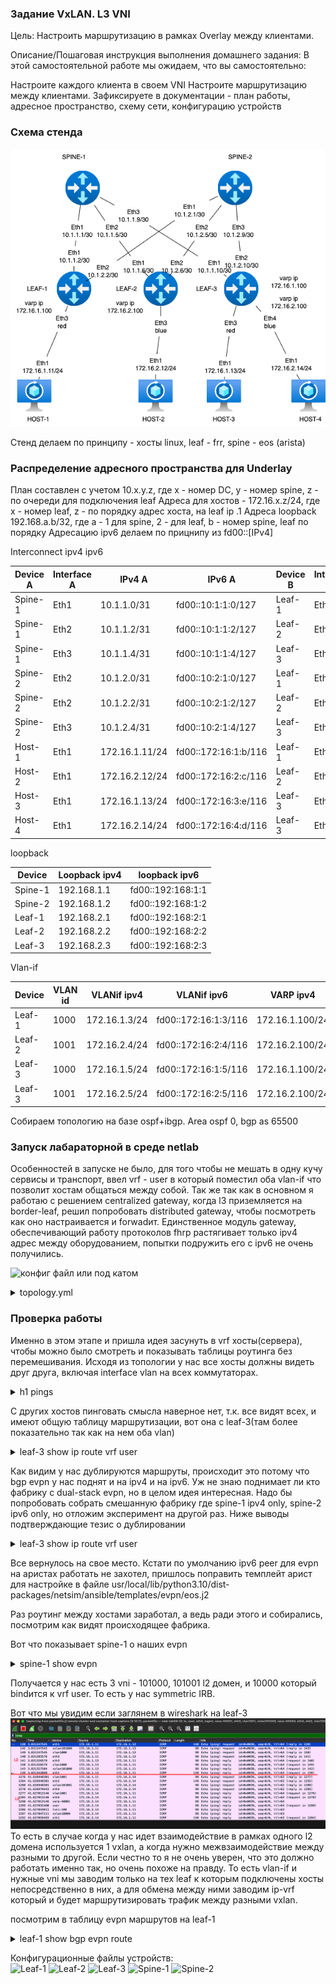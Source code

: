 ### Задание VxLAN. L3 VNI

Цель:
Настроить маршрутизацию в рамках Overlay между клиентами.


Описание/Пошаговая инструкция выполнения домашнего задания:
В этой самостоятельной работе мы ожидаем, что вы самостоятельно:

Настроите каждого клиента в своем VNI
Настроите маршрутизацию между клиентами.
Зафиксируете в документации - план работы, адресное пространство, схему сети, конфигурацию устройств

### Схема стенда

![stand-plan](stand-plan.png)

Стенд делаем по принципу - хосты linux, leaf - frr, spine - eos (arista)

### Распределение адресного пространства для Underlay

План составлен с учетом 10.x.y.z, где x - номер DC, y - номер spine, z - по очереди для подключения leaf
Адреса для хостов - 172.16.x.z/24, где x - номер leaf, z - по порядку адрес хоста, на leaf ip .1
Адреса loopback 192.168.a.b/32, где a - 1 для spine, 2 - для leaf, b - номер spine, leaf по порядку
Адресацию ipv6 делаем по прицнипу из fd00::[IPv4]

Interconnect ipv4 ipv6

| Device A | Interface A | IPv4 A        | IPv6 A               | Device B | Interface B | IPv4 B        | IPv6 B               |
|----------|-------------|---------------|----------------------|----------|-------------|---------------|----------------------|
| Spine-1  | Eth1        | 10.1.1.0/31    | fd00::10:1:1:0/127    | Leaf-1   | Eth1        | 10.1.1.1/31    | fd00::10:1:1:1/127    |
| Spine-1  | Eth2        | 10.1.1.2/31    | fd00::10:1:1:2/127    | Leaf-2   | Eth1        | 10.1.1.3/31    | fd00::10:1:1:3/127    |
| Spine-1  | Eth3        | 10.1.1.4/31    | fd00::10:1:1:4/127    | Leaf-3   | Eth1        | 10.1.1.5/31    | fd00::10:1:1:5/127    |
| Spine-2  | Eth2        | 10.1.2.0/31    | fd00::10:2:1:0/127    | Leaf-1   | Eth2        | 10.1.2.1/31    | fd00::10:2:1:1/127    |
| Spine-2  | Eth2        | 10.1.2.2/31    | fd00::10:2:1:2/127    | Leaf-2   | Eth2        | 10.1.2.3/31    | fd00::10:2:1:3/127    |
| Spine-2  | Eth3        | 10.1.2.4/31    | fd00::10:2:1:4/127    | Leaf-3   | Eth2        | 10.1.2.5/31    | fd00::10:2:1:5/127    |
| Host-1   | Eth1        | 172.16.1.11/24  | fd00::172:16:1:b/116   | Leaf-1   | Eth3        | access vlan red | access vlan red   |
| Host-2   | Eth1        | 172.16.2.12/24  | fd00::172:16:2:c/116   | Leaf-2   | Eth3        | access vlan blue  | access vlan blue    |
| Host-3   | Eth1        | 172.16.1.13/24  | fd00::172:16:3:e/116   | Leaf-3   | Eth3        | access vlan red | access vlan red   | 
| Host-4   | Eth1        | 172.16.2.14/24  | fd00::172:16:4:d/116   | Leaf-3   | Eth4        | access vlan blue  | access vlan blue   |

loopback

| Device | Loopback ipv4| loopback ipv6|
|-------------|---------------|-----------|
| Spine-1  | 192.168.1.1 | fd00::192:168:1:1 |
| Spine-2  | 192.168.1.2 | fd00::192:168:1:2 |
| Leaf-1   | 192.168.2.1 | fd00::192:168:2:1 |
| Leaf-2   | 192.168.2.2 | fd00::192:168:2:2 |
| Leaf-3   | 192.168.2.3 | fd00::192:168:2:3 |

Vlan-if

| Device  |VLAN id | VLANif ipv4   | VLANif ipv6          | VARP ipv4       |
|---------|--------|---------------|----------------------| ----------------|
| Leaf-1  | 1000   | 172.16.1.3/24 | fd00::172:16:1:3/116 | 172.16.1.100/24 |
| Leaf-2  | 1001   | 172.16.2.4/24 | fd00::172:16:2:4/116 | 172.16.2.100/24 |
| Leaf-3  | 1000   | 172.16.1.5/24 | fd00::172:16:1:5/116 | 172.16.1.100/24 |
| Leaf-3  | 1001   | 172.16.2.5/24 | fd00::172:16:2:5/116 | 172.16.2.100/24 |

Собираем топологию на базе ospf+ibgp. Area ospf 0, bgp as 65500

### Запуск лабараторной в среде netlab
 Особенностей в запуске не было, для того чтобы не мешать в одну кучу сервисы и транспорт, ввел vrf - user в который поместил оба vlan-if что позволит хостам общаться между собой. Так же так как в основном я работаю с решением centralized gateway, когда l3 приземляется на border-leaf, решил попробовать distributed  gateway, чтобы посмотреть как оно настраивается и forwadит.
 Единственное модуль gateway, обеспечивающий работу протоколов fhrp растягивает только ipv4 адрес между оборудованием, попытки подружить его с ipv6 не очень получились.


![конфиг файл](./topology.yml)
или под катом

<details>
  <summary>topology.yml </summary>

  ```yml
---
provider: clab
module: [ vlan,vxlan,vrf,ospf,bgp,evpn,bfd,gateway ]
plugin: [ bgp.session ]

#bgp
bgp.bfd: True
bgp:
  as: 65500
  rr_list: [ s1,s2 ]
#mesh false
  rr_mesh: False
gateway.protocol: anycast
gateway.id: 100


#jumbo
defaults.interfaces.mtu: 8192

tools:
  edgeshark:
  graphite:


nodes:
 s1:
  device: eos
  id: 1
#  bgp.rr: True
  loopback:
    ipv4: 192.168.1.1/32
    ipv6: fd00::192:168:1:1/128
 s2:
  device: eos
  id: 2
#  bgp.rr: True
  loopback:
    ipv4: 192.168.1.2/32
    ipv6: fd00::192:168:1:2/128
 l1:
  device: frr
  id: 3
  loopback:
    ipv4: 192.168.2.1/32
    ipv6: fd00::192:168:2:1/128
 l2:
  device: frr
  id: 4
  loopback:
    ipv4: 192.168.2.2/32
    ipv6: fd00::192:168:2:2/128
 l3:
  device: frr
  id: 5
  loopback:
    ipv4: 192.168.2.3/32
    ipv6: fd00::192:168:2:3/128
 h1:
  id: 11
  device: linux
 h2:
  id: 12
  device: linux
 h3:
  id: 13
  device: linux
 h4:
  id: 14
  device: linux


#vrf
vrfs:
  user:
    evpn.transit_vni: 10000
    ospf: False

#vlan
vlans:
  red:
    vrf: user
    gateway: True
    prefix:
      ipv4: 172.16.1.0/24
      ipv6: fd00::172:16:1:0/116
  blue:
    vrf: user
    gateway: True
    prefix:
      ipv4: 172.16.2.0/24
      ipv6: fd00::172:16:2:0/116


links:
#spine1-leaf1,2,3
  - interfaces:
      - node: s1
        ifname: eth1
        ipv4: 10.1.1.0
        ipv6: fd00::10:1:1:0
        ospf:
          password: 'spine1'
          bfd: true
      - node: l1
        ifname: eth1
        ipv4: 10.1.1.1
        ipv6: fd00::10:1:1:1
        ospf:
          password: 'spine1'
          bfd: true
    prefix:
      ipv4: 10.1.1.0/31
      ipv6: fd00::10:1:1:0/127
  - interfaces:
      - node: s1
        ifname: eth2
        ipv4: 10.1.1.2
        ipv6: fd00::10:1:1:2
        ospf:
          password: 'spine1'
          bfd: true
      - node: l2
        ifname: eth1
        ipv4: 10.1.1.3
        ipv6: fd00::10:1:1:3
        ospf:
          password: 'spine1'
          bfd: true
    prefix:
      ipv4: 10.1.1.2/31
      ipv6: fd00::10:1:1:2/127
  - interfaces:
      - node: s1
        ifname: eth3
        ipv4: 10.1.1.4
        ipv6: fd00::10:1:1:4
        ospf:
          password: 'spine1'
          bfd: true
      - node: l3
        ifname: eth1
        ipv4: 10.1.1.5
        ipv6: fd00::10:1:1:5
        ospf:
          password: 'spine1'
          bfd: true
    prefix:
      ipv4: 10.1.1.4/31
      ipv6: fd00::10:1:1:4/127
#spine2-leaf1,2,3
  - interfaces:
      - node: s2
        ifname: eth1
        ipv4: 10.1.2.0
        ipv6: fd00::10:1:2:0
        ospf:
          password: 'spine2'
          bfd: true
      - node: l1
        ifname: eth2
        ipv4: 10.1.2.1
        ipv6: fd00::10:1:2:1
        ospf:
          password: 'spine2'
          bfd: true
    prefix:
      ipv4: 10.1.2.0/31
      ipv6: fd00::10:1:2:0/127
  - interfaces:
      - node: s2
        ifname: eth2
        ipv4: 10.1.2.2
        ipv6: fd00::10:1:2:2
        ospf:
          password: 'spine2'
          bfd: true
      - node: l2
        ifname: eth2
        ipv4: 10.1.2.3
        ipv6: fd00::10:1:2:3
        ospf:
          password: 'spine2'
          bfd: true
    prefix:
      ipv4: 10.1.2.2/31
      ipv6: fd00::10:1:2:2/127
  - interfaces:
      - node: s2
        ifname: eth3
        ipv4: 10.1.2.4
        ipv6: fd00::10:1:2:4
        ospf:
          password: 'spine2'
          bfd: true
      - node: l3
        ifname: eth2
        ipv4: 10.1.2.5
        ipv6: fd00::10:1:2:5
        ospf:
          password: 'spine2'
          bfd: true
    prefix:
      ipv4: 10.1.2.4/31
      ipv6: fd00::10:1:2:4/127
#host1
  - interfaces:
      - node: h1
        ifname: eth1
      - node: l1
        ifname: eth3
        vlan.access: red
#host2
  - interfaces:
      - node: h2
        ifname: eth1
      - node: l2
        ifname: eth3
        vlan.access: blue
#host3
  - interfaces:
      - node: h3
        ifname: eth1
      - node: l3
        ifname: eth3
        vlan.access: red
#host4
  - interfaces:
      - node: h4
        ifname: eth1
      - node: l3
        ifname: eth4
        vlan.access: blue

```
 </details>


### Проверка работы

Именно в этом этапе и пришла идея засунуть в vrf хосты(сервера), чтобы можно было смотреть и показывать таблицы роутинга без перемешивания. Исходя из топологии у нас все хосты должны видеть друг друга, включая interface vlan на всех коммутаторах. 


<details>
  <summary>h1 pings </summary>
  
  ```txt  

h1:/# ping h2
PING h2 (172.16.2.12): 56 data bytes
64 bytes from 172.16.2.12: seq=0 ttl=62 time=1.160 ms
64 bytes from 172.16.2.12: seq=1 ttl=62 time=0.931 ms
^C
--- h2 ping statistics ---
2 packets transmitted, 2 packets received, 0% packet loss
round-trip min/avg/max = 0.931/1.045/1.160 ms
h1:/# ping h3
PING h3 (172.16.1.13): 56 data bytes
64 bytes from 172.16.1.13: seq=0 ttl=64 time=1.530 ms
64 bytes from 172.16.1.13: seq=1 ttl=64 time=1.136 ms
64 bytes from 172.16.1.13: seq=2 ttl=64 time=1.219 ms
^C
--- h3 ping statistics ---
3 packets transmitted, 3 packets received, 0% packet loss
round-trip min/avg/max = 1.136/1.295/1.530 ms
h1:/# ping h4
PING h4 (172.16.2.14): 56 data bytes
64 bytes from 172.16.2.14: seq=0 ttl=62 time=1.763 ms
64 bytes from 172.16.2.14: seq=1 ttl=62 time=1.621 ms
64 bytes from 172.16.2.14: seq=2 ttl=62 time=1.800 ms
^C
--- h4 ping statistics ---
3 packets transmitted, 3 packets received, 0% packet loss
round-trip min/avg/max = 1.621/1.728/1.800 ms
h1:/# ping6 h3
PING h3 (fd00::172:16:1:d): 56 data bytes
64 bytes from fd00::172:16:1:d: seq=0 ttl=64 time=2.523 ms
64 bytes from fd00::172:16:1:d: seq=1 ttl=64 time=1.141 ms
^C
--- h3 ping statistics ---
2 packets transmitted, 2 packets received, 0% packet loss
round-trip min/avg/max = 1.141/1.832/2.523 ms
h1:/# ping6 h2
PING h2 (fd00::172:16:2:c): 56 data bytes
64 bytes from fd00::172:16:2:c: seq=0 ttl=62 time=1.904 ms
64 bytes from fd00::172:16:2:c: seq=1 ttl=62 time=1.125 ms
64 bytes from fd00::172:16:2:c: seq=2 ttl=62 time=0.879 ms
^C
--- h2 ping statistics ---
3 packets transmitted, 3 packets received, 0% packet loss
round-trip min/avg/max = 0.879/1.302/1.904 ms
h1:/# ping6 h4
PING h4 (fd00::172:16:2:e): 56 data bytes
64 bytes from fd00::172:16:2:e: seq=0 ttl=62 time=2.180 ms
64 bytes from fd00::172:16:2:e: seq=1 ttl=62 time=1.397 ms
64 bytes from fd00::172:16:2:e: seq=2 ttl=62 time=1.545 ms
^C
--- h4 ping statistics ---
3 packets transmitted, 3 packets received, 0% packet loss
round-trip min/avg/max = 1.397/1.707/2.180 ms
h1:/# ping 172.16.1.100
PING 172.16.1.100 (172.16.1.100): 56 data bytes
64 bytes from 172.16.1.100: seq=0 ttl=64 time=0.115 ms
64 bytes from 172.16.1.100: seq=1 ttl=64 time=0.098 ms
^C
--- 172.16.1.100 ping statistics ---
2 packets transmitted, 2 packets received, 0% packet loss
round-trip min/avg/max = 0.098/0.106/0.115 ms
h1:/# ping 172.16.2.100
PING 172.16.2.100 (172.16.2.100): 56 data bytes
64 bytes from 172.16.2.100: seq=0 ttl=63 time=1.668 ms
64 bytes from 172.16.2.100: seq=1 ttl=63 time=0.912 ms
64 bytes from 172.16.2.100: seq=2 ttl=63 time=1.198 ms
^C
--- 172.16.2.100 ping statistics ---
3 packets transmitted, 3 packets received, 0% packet loss
round-trip min/avg/max = 0.912/1.259/1.668 ms
h1:/# ping 172.16.1.5
PING 172.16.1.5 (172.16.1.5): 56 data bytes
64 bytes from 172.16.1.5: seq=0 ttl=63 time=1.136 ms
64 bytes from 172.16.1.5: seq=1 ttl=63 time=1.136 ms
^C
--- 172.16.1.5 ping statistics ---
2 packets transmitted, 2 packets received, 0% packet loss
round-trip min/avg/max = 1.136/1.136/1.136 ms
h1:/# ping 172.16.2.4
PING 172.16.2.4 (172.16.2.4): 56 data bytes
64 bytes from 172.16.2.4: seq=0 ttl=63 time=1.110 ms
64 bytes from 172.16.2.4: seq=1 ttl=63 time=1.235 ms
64 bytes from 172.16.2.4: seq=2 ttl=63 time=0.982 ms
^C
--- 172.16.2.4 ping statistics ---
3 packets transmitted, 3 packets received, 0% packet loss
round-trip min/avg/max = 0.982/1.109/1.235 ms

```
</details>

С других хостов пинговать смысла наверное нет, т.к. все видят всех, и имеют общую таблицу маршрутизации, вот она с leaf-3(там более показательно так как на нем оба vlan)

<details>
  <summary>leaf-3 show ip route vrf user </summary>

```text

l3# show ip route vrf user
Codes: K - kernel route, C - connected, L - local, S - static,
       R - RIP, O - OSPF, I - IS-IS, B - BGP, E - EIGRP, N - NHRP,
       T - Table, v - VNC, V - VNC-Direct, A - Babel, F - PBR,
       f - OpenFabric, t - Table-Direct,
       > - selected route, * - FIB route, q - queued, r - rejected, b - backup
       t - trapped, o - offload failure

IPv4 unicast VRF user:
C * 172.16.1.0/24 [0/1024] is directly connected, varp-40000, weight 1, 00:21:53
C>* 172.16.1.0/24 is directly connected, vlan1000, weight 1, 00:22:00
B>* 172.16.1.3/32 [200/0] via 192.168.2.1, tvni-100 onlink, weight 1, 00:21:45
                          via 192.168.2.1, tvni-100 onlink, weight 1, 00:21:45
                          via 192.168.2.1, tvni-100 onlink, weight 1, 00:21:45
                          via 192.168.2.1, tvni-100 onlink, weight 1, 00:21:45
L>* 172.16.1.5/32 is directly connected, vlan1000, weight 1, 00:22:00
B>* 172.16.1.11/32 [200/0] via 192.168.2.1, tvni-100 onlink, weight 1, 00:05:21
                           via 192.168.2.1, tvni-100 onlink, weight 1, 00:05:21
                           via 192.168.2.1, tvni-100 onlink, weight 1, 00:05:21
                           via 192.168.2.1, tvni-100 onlink, weight 1, 00:05:21
L>* 172.16.1.100/32 is directly connected, varp-40000, weight 1, 00:21:53
C * 172.16.2.0/24 [0/1024] is directly connected, varp-40001, weight 1, 00:21:53
C>* 172.16.2.0/24 is directly connected, vlan1001, weight 1, 00:22:00
B>* 172.16.2.4/32 [200/0] via 192.168.2.2, tvni-100 onlink, weight 1, 00:21:45
                          via 192.168.2.2, tvni-100 onlink, weight 1, 00:21:45
                          via 192.168.2.2, tvni-100 onlink, weight 1, 00:21:45
                          via 192.168.2.2, tvni-100 onlink, weight 1, 00:21:45
L>* 172.16.2.5/32 is directly connected, vlan1001, weight 1, 00:22:00
B>* 172.16.2.12/32 [200/0] via 192.168.2.2, tvni-100 onlink, weight 1, 00:05:21
                           via 192.168.2.2, tvni-100 onlink, weight 1, 00:05:21
                           via 192.168.2.2, tvni-100 onlink, weight 1, 00:05:21
                           via 192.168.2.2, tvni-100 onlink, weight 1, 00:05:21
L>* 172.16.2.100/32 is directly connected, varp-40001, weight 1, 00:21:53

```
</details>

Как видим у нас дублируются маршруты, происходит это потому что bgp evpn у нас поднят и на ipv4 и на ipv6. Уж не знаю поднимает ли кто фабрику с dual-stack evpn, но в целом идея интересная. Надо бы попробовать собрать смешанную фабрику где spine-1 ipv4 only, spine-2 ipv6 only, но отложим эксперимент на другой раз.
Ниже выводы подтверждающие тезис о дублировании
<details>
  <summary>leaf-3 show ip route vrf user </summary>

```text

====== убираем evpn peer ipv6 ======
l3# conf t
l3(config)# router bgp 65500
l3(config-router)# address-family l2vpn evpn
l3(config-router-af)# no neighbor fd00::192:168:1:1 activate
l3(config-router-af)# no neighbor fd00::192:168:1:2 activate
l3(config-router-af)# end

======= смотрим evpn пиры и проверяем количество маршрутов =======

l3# show bgp evpn summary
BGP router identifier 192.168.2.3, local AS number 65500 VRF default vrf-id 0
BGP table version 0
RIB entries 15, using 1920 bytes of memory
Peers 2, using 33 KiB of memory

Neighbor        V         AS   MsgRcvd   MsgSent   TblVer  InQ OutQ  Up/Down State/PfxRcd   PfxSnt Desc
192.168.1.1     4      65500       662       556       22    0    0 00:26:06           12       12 s1
192.168.1.2     4      65500       660       555       22    0    0 00:26:06           12       12 s2

Total number of neighbors 2
l3# show ip route vrf user
Codes: K - kernel route, C - connected, L - local, S - static,
       R - RIP, O - OSPF, I - IS-IS, B - BGP, E - EIGRP, N - NHRP,
       T - Table, v - VNC, V - VNC-Direct, A - Babel, F - PBR,
       f - OpenFabric, t - Table-Direct,
       > - selected route, * - FIB route, q - queued, r - rejected, b - backup
       t - trapped, o - offload failure

IPv4 unicast VRF user:
C * 172.16.1.0/24 [0/1024] is directly connected, varp-40000, weight 1, 00:26:19
C>* 172.16.1.0/24 is directly connected, vlan1000, weight 1, 00:26:26
B>* 172.16.1.3/32 [200/0] via 192.168.2.1, tvni-100 onlink, weight 1, 00:00:23
                          via 192.168.2.1, tvni-100 onlink, weight 1, 00:00:23
L>* 172.16.1.5/32 is directly connected, vlan1000, weight 1, 00:26:26
L>* 172.16.1.100/32 is directly connected, varp-40000, weight 1, 00:26:19
C * 172.16.2.0/24 [0/1024] is directly connected, varp-40001, weight 1, 00:26:19
C>* 172.16.2.0/24 is directly connected, vlan1001, weight 1, 00:26:26
B>* 172.16.2.4/32 [200/0] via 192.168.2.2, tvni-100 onlink, weight 1, 00:00:23
                          via 192.168.2.2, tvni-100 onlink, weight 1, 00:00:23
L>* 172.16.2.5/32 is directly connected, vlan1001, weight 1, 00:26:26
L>* 172.16.2.100/32 is directly connected, varp-40001, weight 1, 00:26:19

======= возвращеаем evpn пиры =======

l3# conf t
l3(config)# router bgp 65500
l3(config-router)# address-family l2vpn evpn
l3(config-router-af)# neighbor fd00::192:168:1:2 activate
l3(config-router-af)# neighbor fd00::192:168:1:1 activate
l3(config-router-af)# end
l3# show bgp evpn
  import-rt  Show import route target
  route      EVPN route information
  summary    Summary of BGP neighbor status
  vni        Show VNI
l3# show bgp evpn summary
BGP router identifier 192.168.2.3, local AS number 65500 VRF default vrf-id 0
BGP table version 0
RIB entries 15, using 1920 bytes of memory
Peers 4, using 66 KiB of memory

Neighbor          V         AS   MsgRcvd   MsgSent   TblVer  InQ OutQ  Up/Down State/PfxRcd   PfxSnt Desc
192.168.1.1       4      65500       683       574       30    0    0 00:26:59           12       12 s1
192.168.1.2       4      65500       681       573       30    0    0 00:26:59           12       12 s2
fd00::192:168:1:1 4      65500       705       595       30    0    0 00:00:10           12       12 s1
fd00::192:168:1:2 4      65500       705       595       30    0    0 00:00:13           12       12 s2

Total number of neighbors 4

l3# show ip route vrf user
Codes: K - kernel route, C - connected, L - local, S - static,
       R - RIP, O - OSPF, I - IS-IS, B - BGP, E - EIGRP, N - NHRP,
       T - Table, v - VNC, V - VNC-Direct, A - Babel, F - PBR,
       f - OpenFabric, t - Table-Direct,
       > - selected route, * - FIB route, q - queued, r - rejected, b - backup
       t - trapped, o - offload failure

IPv4 unicast VRF user:
C * 172.16.1.0/24 [0/1024] is directly connected, varp-40000, weight 1, 00:38:55
C>* 172.16.1.0/24 is directly connected, vlan1000, weight 1, 00:39:02
B>* 172.16.1.3/32 [200/0] via 192.168.2.1, tvni-100 onlink, weight 1, 00:11:59
                          via 192.168.2.1, tvni-100 onlink, weight 1, 00:11:59
                          via 192.168.2.1, tvni-100 onlink, weight 1, 00:11:59
                          via 192.168.2.1, tvni-100 onlink, weight 1, 00:11:59
L>* 172.16.1.5/32 is directly connected, vlan1000, weight 1, 00:39:02
L>* 172.16.1.100/32 is directly connected, varp-40000, weight 1, 00:38:55
C * 172.16.2.0/24 [0/1024] is directly connected, varp-40001, weight 1, 00:38:55
C>* 172.16.2.0/24 is directly connected, vlan1001, weight 1, 00:39:02
B>* 172.16.2.4/32 [200/0] via 192.168.2.2, tvni-100 onlink, weight 1, 00:11:59
                          via 192.168.2.2, tvni-100 onlink, weight 1, 00:11:59
                          via 192.168.2.2, tvni-100 onlink, weight 1, 00:11:59
                          via 192.168.2.2, tvni-100 onlink, weight 1, 00:11:59
L>* 172.16.2.5/32 is directly connected, vlan1001, weight 1, 00:39:02
L>* 172.16.2.100/32 is directly connected, varp-40001, weight 1, 00:38:55

```
</details>

Все вернулось на свое место. Кстати по умолчанию ipv6 peer для evpn на аристах работать не захотел, пришлось поправить темплейт арист для настройке в файле usr/local/lib/python3.10/dist-packages/netsim/ansible/templates/evpn/eos.j2 

Раз роутинг между хостами заработал, а ведь ради этого и собирались, посмотрим как видят происходящее фабрика.

Вот что показывает spine-1 о наших evpn

<details>
  <summary>spine-1 show evpn </summary>

```text
s1#show bgp evpn vni 101000
BGP routing table information for VRF default
Router identifier 192.168.1.1, local AS number 65500
Route status codes: * - valid, > - active, S - Stale, E - ECMP head, e - ECMP
                    c - Contributing to ECMP, % - Pending best path selection
Origin codes: i - IGP, e - EGP, ? - incomplete
AS Path Attributes: Or-ID - Originator ID, C-LST - Cluster List, LL Nexthop - Link Local Nexthop

          Network                Next Hop              Metric  LocPref Weight  Path
 * >Ec    RD: 192.168.2.1:1000 mac-ip 52dc.cafd.0300 172.16.1.3
                                 192.168.2.1           -       100     0       i
 *  ec    RD: 192.168.2.1:1000 mac-ip 52dc.cafd.0300 172.16.1.3
                                 192.168.2.1           -       100     0       i
 * >Ec    RD: 192.168.2.1:1000 mac-ip 52dc.cafd.0300 fd00::172:16:1:3
                                 192.168.2.1           -       100     0       i
 *  ec    RD: 192.168.2.1:1000 mac-ip 52dc.cafd.0300 fd00::172:16:1:3
                                 192.168.2.1           -       100     0       i
 * >Ec    RD: 192.168.2.1:1000 mac-ip 52dc.cafd.0300 fe80::f8c0:10c7:908e:9108
                                 192.168.2.1           -       100     0       i
 *  ec    RD: 192.168.2.1:1000 mac-ip 52dc.cafd.0300 fe80::f8c0:10c7:908e:9108
                                 192.168.2.1           -       100     0       i
 * >Ec    RD: 192.168.2.3:1000 mac-ip 52dc.cafd.0500 172.16.1.5
                                 192.168.2.3           -       100     0       i
 *  ec    RD: 192.168.2.3:1000 mac-ip 52dc.cafd.0500 172.16.1.5
                                 192.168.2.3           -       100     0       i
 * >Ec    RD: 192.168.2.3:1000 mac-ip 52dc.cafd.0500 fd00::172:16:1:5
                                 192.168.2.3           -       100     0       i
 *  ec    RD: 192.168.2.3:1000 mac-ip 52dc.cafd.0500 fd00::172:16:1:5
                                 192.168.2.3           -       100     0       i
 * >Ec    RD: 192.168.2.3:1000 mac-ip 52dc.cafd.0500 fe80::5ee8:40ce:592a:2792
                                 192.168.2.3           -       100     0       i
 *  ec    RD: 192.168.2.3:1000 mac-ip 52dc.cafd.0500 fe80::5ee8:40ce:592a:2792
                                 192.168.2.3           -       100     0       i
 * >Ec    RD: 192.168.2.1:1000 imet 192.168.2.1
                                 192.168.2.1           -       100     0       i
 *  ec    RD: 192.168.2.1:1000 imet 192.168.2.1
                                 192.168.2.1           -       100     0       i
 * >Ec    RD: 192.168.2.3:1000 imet 192.168.2.3
                                 192.168.2.3           -       100     0       i
 *  ec    RD: 192.168.2.3:1000 imet 192.168.2.3
                                 192.168.2.3           -       100     0       i
s1#show bgp evpn vni 101001
BGP routing table information for VRF default
Router identifier 192.168.1.1, local AS number 65500
Route status codes: * - valid, > - active, S - Stale, E - ECMP head, e - ECMP
                    c - Contributing to ECMP, % - Pending best path selection
Origin codes: i - IGP, e - EGP, ? - incomplete
AS Path Attributes: Or-ID - Originator ID, C-LST - Cluster List, LL Nexthop - Link Local Nexthop

          Network                Next Hop              Metric  LocPref Weight  Path
 * >Ec    RD: 192.168.2.2:1001 mac-ip 52dc.cafd.0400 172.16.2.4
                                 192.168.2.2           -       100     0       i
 *  ec    RD: 192.168.2.2:1001 mac-ip 52dc.cafd.0400 172.16.2.4
                                 192.168.2.2           -       100     0       i
 * >Ec    RD: 192.168.2.2:1001 mac-ip 52dc.cafd.0400 fd00::172:16:2:4
                                 192.168.2.2           -       100     0       i
 *  ec    RD: 192.168.2.2:1001 mac-ip 52dc.cafd.0400 fd00::172:16:2:4
                                 192.168.2.2           -       100     0       i
 * >Ec    RD: 192.168.2.2:1001 mac-ip 52dc.cafd.0400 fe80::67f9:517b:db31:5bad
                                 192.168.2.2           -       100     0       i
 *  ec    RD: 192.168.2.2:1001 mac-ip 52dc.cafd.0400 fe80::67f9:517b:db31:5bad
                                 192.168.2.2           -       100     0       i
 * >Ec    RD: 192.168.2.3:1001 mac-ip 52dc.cafd.0501 172.16.2.5
                                 192.168.2.3           -       100     0       i
 *  ec    RD: 192.168.2.3:1001 mac-ip 52dc.cafd.0501 172.16.2.5
                                 192.168.2.3           -       100     0       i
 * >Ec    RD: 192.168.2.3:1001 mac-ip 52dc.cafd.0501 fd00::172:16:2:5
                                 192.168.2.3           -       100     0       i
 *  ec    RD: 192.168.2.3:1001 mac-ip 52dc.cafd.0501 fd00::172:16:2:5
                                 192.168.2.3           -       100     0       i
 * >Ec    RD: 192.168.2.3:1001 mac-ip 52dc.cafd.0501 fe80::e5c3:2894:3166:e3e0
                                 192.168.2.3           -       100     0       i
 *  ec    RD: 192.168.2.3:1001 mac-ip 52dc.cafd.0501 fe80::e5c3:2894:3166:e3e0
                                 192.168.2.3           -       100     0       i
 * >Ec    RD: 192.168.2.2:1001 imet 192.168.2.2
                                 192.168.2.2           -       100     0       i
 *  ec    RD: 192.168.2.2:1001 imet 192.168.2.2
                                 192.168.2.2           -       100     0       i
 * >Ec    RD: 192.168.2.3:1001 imet 192.168.2.3
                                 192.168.2.3           -       100     0       i
 *  ec    RD: 192.168.2.3:1001 imet 192.168.2.3
                                 192.168.2.3           -       100     0       i

s1#show bgp evpn vni 10000
BGP routing table information for VRF default
Router identifier 192.168.1.1, local AS number 65500
Route status codes: * - valid, > - active, S - Stale, E - ECMP head, e - ECMP
                    c - Contributing to ECMP, % - Pending best path selection
Origin codes: i - IGP, e - EGP, ? - incomplete
AS Path Attributes: Or-ID - Originator ID, C-LST - Cluster List, LL Nexthop - Link Local Nexthop

          Network                Next Hop              Metric  LocPref Weight  Path
 * >Ec    RD: 192.168.2.1:1000 mac-ip 52dc.cafd.0300 172.16.1.3
                                 192.168.2.1           -       100     0       i
 *  ec    RD: 192.168.2.1:1000 mac-ip 52dc.cafd.0300 172.16.1.3
                                 192.168.2.1           -       100     0       i
 * >Ec    RD: 192.168.2.1:1000 mac-ip 52dc.cafd.0300 fd00::172:16:1:3
                                 192.168.2.1           -       100     0       i
 *  ec    RD: 192.168.2.1:1000 mac-ip 52dc.cafd.0300 fd00::172:16:1:3
                                 192.168.2.1           -       100     0       i
 * >Ec    RD: 192.168.2.2:1001 mac-ip 52dc.cafd.0400 172.16.2.4
                                 192.168.2.2           -       100     0       i
 *  ec    RD: 192.168.2.2:1001 mac-ip 52dc.cafd.0400 172.16.2.4
                                 192.168.2.2           -       100     0       i
 * >Ec    RD: 192.168.2.2:1001 mac-ip 52dc.cafd.0400 fd00::172:16:2:4
                                 192.168.2.2           -       100     0       i
 *  ec    RD: 192.168.2.2:1001 mac-ip 52dc.cafd.0400 fd00::172:16:2:4
                                 192.168.2.2           -       100     0       i
 * >Ec    RD: 192.168.2.3:1000 mac-ip 52dc.cafd.0500 172.16.1.5
                                 192.168.2.3           -       100     0       i
 *  ec    RD: 192.168.2.3:1000 mac-ip 52dc.cafd.0500 172.16.1.5
                                 192.168.2.3           -       100     0       i
 * >Ec    RD: 192.168.2.3:1000 mac-ip 52dc.cafd.0500 fd00::172:16:1:5
                                 192.168.2.3           -       100     0       i
 *  ec    RD: 192.168.2.3:1000 mac-ip 52dc.cafd.0500 fd00::172:16:1:5
                                 192.168.2.3           -       100     0       i
 * >Ec    RD: 192.168.2.3:1001 mac-ip 52dc.cafd.0501 172.16.2.5
                                 192.168.2.3           -       100     0       i
 *  ec    RD: 192.168.2.3:1001 mac-ip 52dc.cafd.0501 172.16.2.5
                                 192.168.2.3           -       100     0       i
 * >Ec    RD: 192.168.2.3:1001 mac-ip 52dc.cafd.0501 fd00::172:16:2:5
                                 192.168.2.3           -       100     0       i
 *  ec    RD: 192.168.2.3:1001 mac-ip 52dc.cafd.0501 fd00::172:16:2:5
                                 192.168.2.3           -       100     0       i
 * >      RD: 65500:1 ip-prefix 172.16.1.0/24
                                 192.168.2.1           0       100     0       ?
 *        RD: 65500:1 ip-prefix 172.16.1.0/24
                                 192.168.2.1           0       100     0       ?
 *        RD: 65500:1 ip-prefix 172.16.1.0/24
                                 192.168.2.3           0       100     0       ?
 *        RD: 65500:1 ip-prefix 172.16.1.0/24
                                 192.168.2.3           0       100     0       ?
 * >      RD: 65500:1 ip-prefix 172.16.2.0/24
                                 192.168.2.2           0       100     0       ?
 *        RD: 65500:1 ip-prefix 172.16.2.0/24
                                 192.168.2.2           0       100     0       ?
 *        RD: 65500:1 ip-prefix 172.16.2.0/24
                                 192.168.2.3           0       100     0       ?
 *        RD: 65500:1 ip-prefix 172.16.2.0/24
                                 192.168.2.3           0       100     0       ?
 * >      RD: 65500:1 ip-prefix fd00::172:16:1:0/116
                                 192.168.2.1           0       100     0       ?
 *        RD: 65500:1 ip-prefix fd00::172:16:1:0/116
                                 192.168.2.1           0       100     0       ?
 *        RD: 65500:1 ip-prefix fd00::172:16:1:0/116
                                 192.168.2.3           0       100     0       ?
 *        RD: 65500:1 ip-prefix fd00::172:16:1:0/116
                                 192.168.2.3           0       100     0       ?
 * >      RD: 65500:1 ip-prefix fd00::172:16:2:0/116
                                 192.168.2.2           0       100     0       ?
 *        RD: 65500:1 ip-prefix fd00::172:16:2:0/116
                                 192.168.2.2           0       100     0       ?
 *        RD: 65500:1 ip-prefix fd00::172:16:2:0/116
                                 192.168.2.3           0       100     0       ?
 *        RD: 65500:1 ip-prefix fd00::172:16:2:0/116
                                 192.168.2.3           0       100     0       ?

```

  </details>

Получается у нас есть 3 vni - 101000, 101001 l2 домен, и 10000 который bindится к vrf user. То есть у нас symmetric IRB.

Вот что мы увидим если заглянем в wireshark на leaf-3
![l3-dump1](l3-dump1.png) 
То есть в случае когда у нас идет взаимодействие в рамках одного l2 домена используется 1 vxlan, а когда нужно межвзаимодействие между разными то другой.
Если честно то я не очень уверен, что это должно работать именно так, но очень похоже на правду. То есть vlan-if и нужные vni мы заводим только на тех leaf к которым подключены хосты непосредственно в них, а для обмена между ними заводим ip-vrf который и будет маршрутизировать трафик между разными vxlan. 

посмотрим в таблицу evpn маршрутов на leaf-1

<details>
  <summary>leaf-1 show bgp evpn route </summary>

```text

l1# show bgp evpn route
BGP table version is 4, local router ID is 192.168.2.1
Status codes: s suppressed, d damped, h history, * valid, > best, i - internal
Origin codes: i - IGP, e - EGP, ? - incomplete
EVPN type-1 prefix: [1]:[EthTag]:[ESI]:[IPlen]:[VTEP-IP]:[Frag-id]
EVPN type-2 prefix: [2]:[EthTag]:[MAClen]:[MAC]:[IPlen]:[IP]
EVPN type-3 prefix: [3]:[EthTag]:[IPlen]:[OrigIP]
EVPN type-4 prefix: [4]:[ESI]:[IPlen]:[OrigIP]
EVPN type-5 prefix: [5]:[EthTag]:[IPlen]:[IP]

   Network          Next Hop            Metric LocPrf Weight Path
                    Extended Community
====L3 vrf====

Route Distinguisher: 65500:1
 *>  [5]:[0]:[24]:[172.16.1.0]
                    192.168.2.1(l1)          0         32768 ?
                    ET:8 RT:65500:1 Rmac:de:3e:3c:f0:75:bc
 *>i [5]:[0]:[24]:[172.16.2.0]
                    192.168.2.2              0    100      0 ?
                    RT:65500:1 ET:8 Rmac:82:cd:a3:ee:28:04
 *=i [5]:[0]:[24]:[172.16.2.0]
                    192.168.2.2              0    100      0 ?
                    RT:65500:1 ET:8 Rmac:82:cd:a3:ee:28:04
 *=i [5]:[0]:[24]:[172.16.2.0]
                    192.168.2.2              0    100      0 ?
                    RT:65500:1 ET:8 Rmac:82:cd:a3:ee:28:04
 *=i [5]:[0]:[24]:[172.16.2.0]
                    192.168.2.2              0    100      0 ?
                    RT:65500:1 ET:8 Rmac:82:cd:a3:ee:28:04
 *>  [5]:[0]:[116]:[fd00::172:16:1:0]
                    192.168.2.1(l1)          0         32768 ?
                    ET:8 RT:65500:1 Rmac:de:3e:3c:f0:75:bc
 *>i [5]:[0]:[116]:[fd00::172:16:2:0]
                    192.168.2.2              0    100      0 ?
                    RT:65500:1 ET:8 Rmac:82:cd:a3:ee:28:04
 *=i [5]:[0]:[116]:[fd00::172:16:2:0]
                    192.168.2.2              0    100      0 ?
                    RT:65500:1 ET:8 Rmac:82:cd:a3:ee:28:04
 *=i [5]:[0]:[116]:[fd00::172:16:2:0]
                    192.168.2.2              0    100      0 ?
                    RT:65500:1 ET:8 Rmac:82:cd:a3:ee:28:04
 *=i [5]:[0]:[116]:[fd00::172:16:2:0]
                    192.168.2.2              0    100      0 ?
                    RT:65500:1 ET:8 Rmac:82:cd:a3:ee:28:04

====Leaf-1 vlan 1000====

Route Distinguisher: 192.168.2.1:1000
 *>  [2]:[0]:[48]:[52:dc:ca:fd:03:00]:[32]:[172.16.1.3]
                    192.168.2.1(l1)                    32768 i
                    ET:8 RT:65000:1000 RT:65500:1 Rmac:de:3e:3c:f0:75:bc
 *>  [2]:[0]:[48]:[52:dc:ca:fd:03:00]:[128]:[fd00::172:16:1:3]
                    192.168.2.1(l1)                    32768 i
                    ET:8 RT:65000:1000 RT:65500:1 Rmac:de:3e:3c:f0:75:bc
 *>  [2]:[0]:[48]:[52:dc:ca:fd:03:00]:[128]:[fe80::f8c0:10c7:908e:9108]
                    192.168.2.1(l1)                    32768 i
                    ET:8 RT:65000:1000
 *>  [3]:[0]:[32]:[192.168.2.1]
                    192.168.2.1(l1)                    32768 i
                    ET:8 RT:65000:1000

====Leaf-2 vlan 1001====

Route Distinguisher: 192.168.2.2:1001
 *>i [2]:[0]:[48]:[52:dc:ca:fd:04:00]:[32]:[172.16.2.4]
                    192.168.2.2                   100      0 i
                    RT:65000:1001 RT:65500:1 ET:8 Rmac:82:cd:a3:ee:28:04
 *=i [2]:[0]:[48]:[52:dc:ca:fd:04:00]:[32]:[172.16.2.4]
                    192.168.2.2                   100      0 i
                    RT:65000:1001 RT:65500:1 ET:8 Rmac:82:cd:a3:ee:28:04
 *=i [2]:[0]:[48]:[52:dc:ca:fd:04:00]:[32]:[172.16.2.4]
                    192.168.2.2                   100      0 i
                    RT:65000:1001 RT:65500:1 ET:8 Rmac:82:cd:a3:ee:28:04
 *=i [2]:[0]:[48]:[52:dc:ca:fd:04:00]:[32]:[172.16.2.4]
                    192.168.2.2                   100      0 i
                    RT:65000:1001 RT:65500:1 ET:8 Rmac:82:cd:a3:ee:28:04
 *>i [2]:[0]:[48]:[52:dc:ca:fd:04:00]:[128]:[fd00::172:16:2:4]
                    192.168.2.2                   100      0 i
                    RT:65000:1001 RT:65500:1 ET:8 Rmac:82:cd:a3:ee:28:04
 *=i [2]:[0]:[48]:[52:dc:ca:fd:04:00]:[128]:[fd00::172:16:2:4]
                    192.168.2.2                   100      0 i
                    RT:65000:1001 RT:65500:1 ET:8 Rmac:82:cd:a3:ee:28:04
 *=i [2]:[0]:[48]:[52:dc:ca:fd:04:00]:[128]:[fd00::172:16:2:4]
                    192.168.2.2                   100      0 i
                    RT:65000:1001 RT:65500:1 ET:8 Rmac:82:cd:a3:ee:28:04
 *=i [2]:[0]:[48]:[52:dc:ca:fd:04:00]:[128]:[fd00::172:16:2:4]
                    192.168.2.2                   100      0 i
                    RT:65000:1001 RT:65500:1 ET:8 Rmac:82:cd:a3:ee:28:04
 *>i [2]:[0]:[48]:[52:dc:ca:fd:04:00]:[128]:[fe80::67f9:517b:db31:5bad]
                    192.168.2.2                   100      0 i
                    RT:65000:1001 ET:8
 *=i [2]:[0]:[48]:[52:dc:ca:fd:04:00]:[128]:[fe80::67f9:517b:db31:5bad]
                    192.168.2.2                   100      0 i
                    RT:65000:1001 ET:8
 *=i [2]:[0]:[48]:[52:dc:ca:fd:04:00]:[128]:[fe80::67f9:517b:db31:5bad]
                    192.168.2.2                   100      0 i
                    RT:65000:1001 ET:8
 *=i [2]:[0]:[48]:[52:dc:ca:fd:04:00]:[128]:[fe80::67f9:517b:db31:5bad]
                    192.168.2.2                   100      0 i
                    RT:65000:1001 ET:8
 *>i [3]:[0]:[32]:[192.168.2.2]
                    192.168.2.2                   100      0 i
                    RT:65000:1001 ET:8
 *=i [3]:[0]:[32]:[192.168.2.2]
                    192.168.2.2                   100      0 i
                    RT:65000:1001 ET:8
 *=i [3]:[0]:[32]:[192.168.2.2]
                    192.168.2.2                   100      0 i
                    RT:65000:1001 ET:8
 *=i [3]:[0]:[32]:[192.168.2.2]
                    192.168.2.2                   100      0 i
                    RT:65000:1001 ET:8
====Leaf-3 vlan 1000====

Route Distinguisher: 192.168.2.3:1000
 *>i [2]:[0]:[48]:[52:dc:ca:fd:05:00]:[32]:[172.16.1.5]
                    192.168.2.3                   100      0 i
                    RT:65000:1000 RT:65500:1 ET:8 Rmac:02:b6:43:39:ff:b7
 *=i [2]:[0]:[48]:[52:dc:ca:fd:05:00]:[32]:[172.16.1.5]
                    192.168.2.3                   100      0 i
                    RT:65000:1000 RT:65500:1 ET:8 Rmac:02:b6:43:39:ff:b7
 *=i [2]:[0]:[48]:[52:dc:ca:fd:05:00]:[32]:[172.16.1.5]
                    192.168.2.3                   100      0 i
                    RT:65000:1000 RT:65500:1 ET:8 Rmac:02:b6:43:39:ff:b7
 *=i [2]:[0]:[48]:[52:dc:ca:fd:05:00]:[32]:[172.16.1.5]
                    192.168.2.3                   100      0 i
                    RT:65000:1000 RT:65500:1 ET:8 Rmac:02:b6:43:39:ff:b7
 *>i [2]:[0]:[48]:[52:dc:ca:fd:05:00]:[128]:[fd00::172:16:1:5]
                    192.168.2.3                   100      0 i
                    RT:65000:1000 RT:65500:1 ET:8 Rmac:02:b6:43:39:ff:b7
 *=i [2]:[0]:[48]:[52:dc:ca:fd:05:00]:[128]:[fd00::172:16:1:5]
                    192.168.2.3                   100      0 i
                    RT:65000:1000 RT:65500:1 ET:8 Rmac:02:b6:43:39:ff:b7
 *=i [2]:[0]:[48]:[52:dc:ca:fd:05:00]:[128]:[fd00::172:16:1:5]
                    192.168.2.3                   100      0 i
                    RT:65000:1000 RT:65500:1 ET:8 Rmac:02:b6:43:39:ff:b7
 *=i [2]:[0]:[48]:[52:dc:ca:fd:05:00]:[128]:[fd00::172:16:1:5]
                    192.168.2.3                   100      0 i
                    RT:65000:1000 RT:65500:1 ET:8 Rmac:02:b6:43:39:ff:b7
 *>i [2]:[0]:[48]:[52:dc:ca:fd:05:00]:[128]:[fe80::5ee8:40ce:592a:2792]
                    192.168.2.3                   100      0 i
                    RT:65000:1000 ET:8
 *=i [2]:[0]:[48]:[52:dc:ca:fd:05:00]:[128]:[fe80::5ee8:40ce:592a:2792]
                    192.168.2.3                   100      0 i
                    RT:65000:1000 ET:8
 *=i [2]:[0]:[48]:[52:dc:ca:fd:05:00]:[128]:[fe80::5ee8:40ce:592a:2792]
                    192.168.2.3                   100      0 i
                    RT:65000:1000 ET:8
 *=i [2]:[0]:[48]:[52:dc:ca:fd:05:00]:[128]:[fe80::5ee8:40ce:592a:2792]
                    192.168.2.3                   100      0 i
                    RT:65000:1000 ET:8
 *>i [3]:[0]:[32]:[192.168.2.3]
                    192.168.2.3                   100      0 i
                    RT:65000:1000 ET:8
 *=i [3]:[0]:[32]:[192.168.2.3]
                    192.168.2.3                   100      0 i
                    RT:65000:1000 ET:8
 *=i [3]:[0]:[32]:[192.168.2.3]
                    192.168.2.3                   100      0 i
                    RT:65000:1000 ET:8
 *=i [3]:[0]:[32]:[192.168.2.3]
                    192.168.2.3                   100      0 i
                    RT:65000:1000 ET:8

====Leaf-3 vlan 1001====

Route Distinguisher: 192.168.2.3:1001
 *>i [2]:[0]:[48]:[52:dc:ca:fd:05:01]:[32]:[172.16.2.5]
                    192.168.2.3                   100      0 i
                    RT:65000:1001 RT:65500:1 ET:8 Rmac:02:b6:43:39:ff:b7
 *=i [2]:[0]:[48]:[52:dc:ca:fd:05:01]:[32]:[172.16.2.5]
                    192.168.2.3                   100      0 i
                    RT:65000:1001 RT:65500:1 ET:8 Rmac:02:b6:43:39:ff:b7
 *=i [2]:[0]:[48]:[52:dc:ca:fd:05:01]:[32]:[172.16.2.5]
                    192.168.2.3                   100      0 i
                    RT:65000:1001 RT:65500:1 ET:8 Rmac:02:b6:43:39:ff:b7
 *=i [2]:[0]:[48]:[52:dc:ca:fd:05:01]:[32]:[172.16.2.5]
                    192.168.2.3                   100      0 i
                    RT:65000:1001 RT:65500:1 ET:8 Rmac:02:b6:43:39:ff:b7
 *>i [2]:[0]:[48]:[52:dc:ca:fd:05:01]:[128]:[fd00::172:16:2:5]
                    192.168.2.3                   100      0 i
                    RT:65000:1001 RT:65500:1 ET:8 Rmac:02:b6:43:39:ff:b7
 *=i [2]:[0]:[48]:[52:dc:ca:fd:05:01]:[128]:[fd00::172:16:2:5]
                    192.168.2.3                   100      0 i
                    RT:65000:1001 RT:65500:1 ET:8 Rmac:02:b6:43:39:ff:b7
 *=i [2]:[0]:[48]:[52:dc:ca:fd:05:01]:[128]:[fd00::172:16:2:5]
                    192.168.2.3                   100      0 i
                    RT:65000:1001 RT:65500:1 ET:8 Rmac:02:b6:43:39:ff:b7
 *=i [2]:[0]:[48]:[52:dc:ca:fd:05:01]:[128]:[fd00::172:16:2:5]
                    192.168.2.3                   100      0 i
                    RT:65000:1001 RT:65500:1 ET:8 Rmac:02:b6:43:39:ff:b7
 *>i [2]:[0]:[48]:[52:dc:ca:fd:05:01]:[128]:[fe80::e5c3:2894:3166:e3e0]
                    192.168.2.3                   100      0 i
                    RT:65000:1001 ET:8
 *=i [2]:[0]:[48]:[52:dc:ca:fd:05:01]:[128]:[fe80::e5c3:2894:3166:e3e0]
                    192.168.2.3                   100      0 i
                    RT:65000:1001 ET:8
 *=i [2]:[0]:[48]:[52:dc:ca:fd:05:01]:[128]:[fe80::e5c3:2894:3166:e3e0]
                    192.168.2.3                   100      0 i
                    RT:65000:1001 ET:8
 *=i [2]:[0]:[48]:[52:dc:ca:fd:05:01]:[128]:[fe80::e5c3:2894:3166:e3e0]
                    192.168.2.3                   100      0 i
                    RT:65000:1001 ET:8
 *>i [3]:[0]:[32]:[192.168.2.3]
                    192.168.2.3                   100      0 i
                    RT:65000:1001 ET:8
 *=i [3]:[0]:[32]:[192.168.2.3]
                    192.168.2.3                   100      0 i
                    RT:65000:1001 ET:8
 *=i [3]:[0]:[32]:[192.168.2.3]
                    192.168.2.3                   100      0 i
                    RT:65000:1001 ET:8
 *=i [3]:[0]:[32]:[192.168.2.3]
                    192.168.2.3                   100      0 i
                    RT:65000:1001 ET:8

Displayed 20 prefixes (62 paths)

```
</details>


Конфигурационные файлы устройств:  
![Leaf-1](./l1.cfg)
![Leaf-2](./l2.cfg)
![Leaf-3](./l3.cfg)
![Spine-1](./s1.cfg)
![Spine-2](./s2.cfg)


